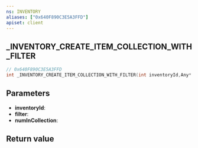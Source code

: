 ```yaml
---
ns: INVENTORY
aliases: ["0x640F890C3E5A3FFD"]
apiset: client
---
```

## _INVENTORY_CREATE_ITEM_COLLECTION_WITH_FILTER

```c
// 0x640F890C3E5A3FFD
int _INVENTORY_CREATE_ITEM_COLLECTION_WITH_FILTER(int inventoryId,Any* filter,int* numInCollection);
```


## Parameters
* **inventoryId**:
* **filter**:
* **numInCollection**:

## Return value